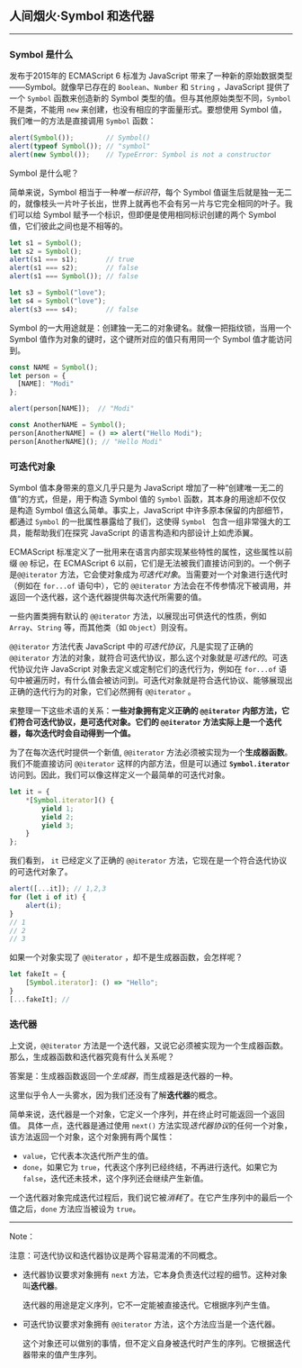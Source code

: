 ## 人间烟火·Symbol 和迭代器

---

### Symbol 是什么

发布于2015年的 ECMAScript 6 标准为 JavaScript 带来了一种新的原始数据类型——Symbol。就像早已存在的 `Boolean`、`Number` 和 `String` ，JavaScript 提供了一个 `Symbol` 函数来创造新的 Symbol 类型的值。但与其他原始类型不同，`Symbol` 不是类，不能用 `new` 来创建，也没有相应的字面量形式。要想使用 Symbol 值，我们唯一的方法是直接调用 `Symbol` 函数：

```javascript
alert(Symbol());        // Symbol()
alert(typeof Symbol()); // "symbol"
alert(new Symbol());    // TypeError: Symbol is not a constructor
```

Symbol 是什么呢？

简单来说，Symbol 相当于一种*唯一标识符*，每个 Symbol 值诞生后就是独一无二的，就像枝头一片叶子长出，世界上就再也不会有另一片与它完全相同的叶子。我们可以给 Symbol 赋予一个标识，但即便是使用相同标识创建的两个 Symbol 值，它们彼此之间也是不相等的。

```javascript
let s1 = Symbol();
let s2 = Symbol();
alert(s1 === s1);       // true
alert(s1 === s2);       // false
alert(s1 === Symbol()); // false

let s3 = Symbol("love");
let s4 = Symbol("love");
alert(s3 === s4);       // false
```

Symbol 的一大用途就是：创建独一无二的对象键名。就像一把指纹锁，当用一个 Symbol 值作为对象的键时，这个键所对应的值只有用同一个 Symbol 值才能访问到。

```javascript
const NAME = Symbol();
let person = {
  [NAME]: "Modi"
};

alert(person[NAME]);  // "Modi"

const AnotherNAME = Symbol();
person[AnotherNAME] = () => alert("Hello Modi");
person[AnotherNAME](); // "Hello Modi"
```





### 可迭代对象

Symbol 值本身带来的意义几乎只是为 JavaScript 增加了一种“创建唯一无二的值”的方式，但是，用于构造 Symbol 值的 `Symbol` 函数，其本身的用途却不仅仅是构造 Symbol 值这么简单。事实上，JavaScript 中许多原本保留的内部细节，都通过 `Symbol` 的一批属性暴露给了我们，这使得 `Symbol ` 包含一组非常强大的工具，能帮助我们在探究 JavaScript 的语言构造和内部设计上如虎添翼。

ECMAScript 标准定义了一批用来在语言内部实现某些特性的属性，这些属性以前缀 `@@` 标记，在 ECMAScript 6 以前，它们是无法被我们直接访问到的。一个例子是`@@iterator` 方法，它会使对象成为*可迭代对象*。当需要对一个对象进行迭代时（例如在 `for...of` 语句中），它的 `@@iterator` 方法会在不传参情况下被调用，并返回一个迭代器，这个迭代器提供每次迭代所需要的值。

一些内置类拥有默认的 `@@iterator` 方法，以展现出可供迭代的性质，例如 `Array`、`String` 等，而其他类（如 `Object`）则没有。

`@@iterator` 方法代表 JavaScript 中的*可迭代协议*，凡是实现了正确的 `@@iterator` 方法的对象，就符合可迭代协议，那么这个对象就是*可迭代的*。可迭代协议允许 JavaScript 对象去定义或定制它们的迭代行为，例如在 `for...of` 语句中被遍历时，有什么值会被访问到。可迭代对象就是符合迭代协议、能够展现出正确的迭代行为的对象，它们必然拥有 `@@iterator` 。

来整理一下这些术语的关系：**一些对象拥有定义正确的 `@@iterator` 内部方法，它们符合可迭代协议，是可迭代对象。它们的 `@@iterator` 方法实际上是一个迭代器，每次迭代时会自动得到一个值。**

为了在每次迭代时提供一个新值, `@@iterator` 方法必须被实现为一个**生成器函数**。我们不能直接访问 `@@iterator` 这样的内部方法，但是可以通过 **`Symbol.iterator`** 访问到。因此，我们可以像这样定义一个最简单的可迭代对象。

```javascript
let it = {
    *[Symbol.iterator]() {
        yield 1;
        yield 2;
        yield 3;
    }
};
```

我们看到， `it` 已经定义了正确的 `@@iterator` 方法，它现在是一个符合迭代协议的可迭代对象了。

```javascript
alert([...it]); // 1,2,3
for (let i of it) {
    alert(i);
}
// 1
// 2
// 3
```

如果一个对象实现了 `@@iterator` ，却不是生成器函数，会怎样呢？

```javascript
let fakeIt = {
    [Symbol.iterator]: () => "Hello";
}
[...fakeIt]; //
```





### 迭代器

上文说，`@@iterator` 方法是一个迭代器，又说它必须被实现为一个生成器函数。那么，生成器函数和迭代器究竟有什么关系呢？

答案是：生成器函数返回一个*生成器*，而生成器是迭代器的一种。

这里似乎令人一头雾水，因为我们还没有了解**迭代器**的概念。

简单来说，迭代器是一个对象，它定义一个序列，并在终止时可能返回一个返回值。 具体一点，迭代器是通过使用 `next()` 方法实现*迭代器协议*的任何一个对象，该方法返回一个对象，这个对象拥有两个属性：

- `value`，它代表本次迭代所产生的值。
- `done`，如果它为 `true`，代表这个序列已经终结，不再进行迭代。如果它为 `false`，迭代还未技术，这个序列还会继续产生新值。

一个迭代器对象完成迭代过程后，我们说它被*消耗*了。在它产生序列中的最后一个值之后，`done` 方法应当被设为 `true`。

---

Note：

注意：可迭代协议和迭代器协议是两个容易混淆的不同概念。

- 迭代器协议要求对象拥有 `next` 方法，它本身负责迭代过程的细节。这种对象叫**迭代器**。

  迭代器的用途是定义序列，它不一定能被直接迭代。它根据序列产生值。

- 可迭代协议要求对象拥有 `@@iterator` 方法，这个方法应当是一个迭代器。

  这个对象还可以做别的事情，但不定义自身被迭代时产生的序列。它根据迭代器带来的值产生序列。



